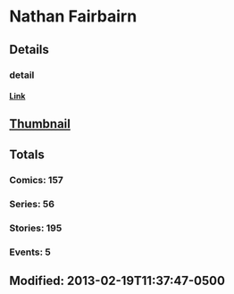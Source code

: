 # Nathan  Fairbairn 
## Details
### detail
#### [Link](http://marvel.com/comics/creators/10454/nathan_fairbairn?utm_campaign=apiRef&utm_source=225578a89fc76f3d20fbffda5d17a88d)
## [Thumbnail](http://i.annihil.us/u/prod/marvel/i/mg/b/40/image_not_available.jpg)
## Totals
### Comics: 157
### Series: 56
### Stories: 195
### Events: 5
## Modified: 2013-02-19T11:37:47-0500